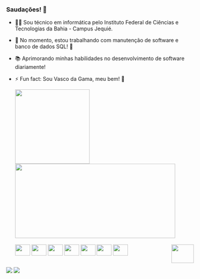 ### Saudações! 👋

- 👨‍🎓 Sou técnico em informática pelo Instituto Federal de Ciências e Tecnologias da Bahia - Campus Jequié. 
- 🔭 No momento, estou trabalhando com manutenção de software e banco de dados SQL! 🐬
- 📚 Aprimorando minhas habilidades no desenvolvimento de software diariamente! 
- ⚡ Fun fact: Sou Vasco da Gama, meu bem! 💢
 
  <a href="https://github.com/meirad3v">
  <img height="200" align="center" src="https://github-readme-stats.vercel.app/api?username=meirad3v&show_icons=true&theme=tokyonight&border_radius=5.5&rank_icon=github"/>
  </a>
  <a href="https://github.com/meirad3v">
  <img height="200" width = "430" align="center" src="https://github-readme-stats.vercel.app/api/top-langs/?username=meirad3v&layout=compact&hide_progress=true&theme=tokyonight"/>
  </a>
  <div style="display: inline_block"><br>
  <img align="center" height="30" width="40" src="https://cdn.jsdelivr.net/gh/devicons/devicon/icons/html5/html5-original.svg"">
  <img align="center" height="30" width="40" src="https://cdn.jsdelivr.net/gh/devicons/devicon/icons/css3/css3-original.svg"">
  <img align="center" height="30" width="40" src="https://cdn.jsdelivr.net/gh/devicons/devicon/icons/php/php-original.svg">
  <img align="center" height="30" width="40" src="https://cdn.jsdelivr.net/gh/devicons/devicon/icons/javascript/javascript-original.svg">
  <img align="center" height="30" width="40" src="https://cdn.jsdelivr.net/gh/devicons/devicon/icons/java/java-original.svg">
  <img align="center" height="30" width="40" src="https://cdn.jsdelivr.net/gh/devicons/devicon/icons/mysql/mysql-original.svg">
  <img align="center" height="30" width="40" src="https://cdn.jsdelivr.net/gh/devicons/devicon/icons/mongodb/mongodb-original.svg">
  <img align="right" height="50" width="60" src="https://i.pinimg.com/originals/66/36/d3/6636d37ba22a391c6353b1436a81f656.gif">
  </div>
  
  
  
<div>
  <br>
  <a href="https://instagram.com/dudiivs" target="_blank"><img src="https://img.shields.io/badge/-Instagram-%23E4405F?style=for-the-badge&logo=instagram&logoColor=white" target="_blank"></a>
  <a href="mailto:eduardo0ws.m@gmail.com" target="_blank"><img src="https://img.shields.io/badge/Gmail-D14836?style=for-the-badge&logo=gmail&logoColor=white" target="_blank"></a>
</div>
